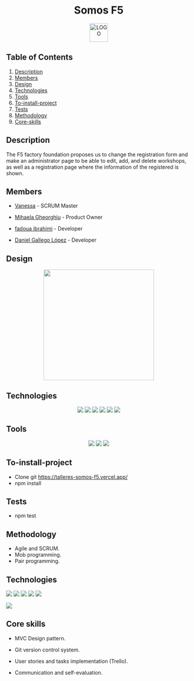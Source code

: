 <h1 align="center">Somos F5</h1>
<p align="center">

<p align="center"><img src="logoSomosF5" width="50" alt="LOGO"></p>
<p align="center">

## Table of Contents
1. [Description](#description)
2. [Members](#members) 
3. [Design](#design)
4. [Technologies](#technologies)
5. [Tools](#tools)
6. [To-install-project](#to-install-project)
7. [Tests](#tests)
8. [Methodology](#methodology)
9. [Core-skills](#core-skills)

 

## Description  


The F5 factory foundation proposes us to change the registration form and make an administrator page to be able to edit, add, and delete workshops, as well as a registration page where the information of the registered is shown.

 ## Members  
  
- [Vanessa](https://github.com/vanessa-cp)  - SCRUM Master

- [Mihaela Gheorghiu](https://github.com/mihaelagheorghiu10) - Product Owner

- [fadoua ibrahimi](https://github.com/ifadoua2) - Developer

- [Daniel Gallego López](https://github.com/Daniel-gallegO) - Developer

  
## Design

<p align="center">

<img src="paginaPrincipal.png" width="300px">


</p>


## Technologies

 <p align="center">
 <img src= "https://img.shields.io/badge/html5-%23E34F26.svg?style=for-the-badge&logo=html5&logoColor=white"></img>
 <img src= "https://img.shields.io/badge/css3-%231572B6.svg?style=for-the-badge&logo=css3&logoColor=white"></img>
 <img src= "https://img.shields.io/badge/javascript-%23323330.svg?style=for-the-badge&logo=javascript&logoColor=%23F7DF1E"></img>
 <img src= "https://img.shields.io/badge/react-%2320232a.svg?style=for-the-badge&logo=react&logoColor=%2361DAFB"></img>
 <img src= "https://img.shields.io/badge/NPM-%23000000.svg?style=for-the-badge&logo=npm&logoColor=white"></img>
 <img src= "https://img.shields.io/badge/node.js-6DA55F?style=for-the-badge&logo=node.js&logoColor=white"></img> 
 
 </p>
 
 ## Tools

 <p align="center"><a herf="https://www.figma.com/file/j3PmBXAYaB5q9chh5o23tw/Quotes?node-id=0%3A1&t=wIPAO9j1BXSjwg2G-0"><img src= "https://img.shields.io/badge/figma-%23F24E1E.svg?style=for-the-badge&logo=figma&logoColor=white"></a>
 <a href=""><img src= "https://img.shields.io/badge/Github-%2300C4CC.svg?style=for-the-badge&logo=Canva&logoColor=white"></a>
 <a herf="https://trello.com/b/MEFwJ2xu/frases">
 <img src= "https://img.shields.io/badge/Trello-%23026AA7.svg?style=for-the-badge&logo=Trello&logoColor=white"></a>


## To-install-project

* Clone git https://talleres-somos-f5.vercel.app/
* npm install

## Tests 

* npm test

## Methodology

* Agile and SCRUM.
* Mob programming.
* Pair programming.

</p>


## Technologies

 <p align="center">
 
 <img src= "https://img.shields.io/badge/html5-%23E34F26.svg?style=for-the-badge&logo=html5&logoColor=white"></img>
 <img src= "https://img.shields.io/badge/css3-%231572B6.svg?style=for-the-badge&logo=css3&logoColor=white"></img>
 <img src= "https://img.shields.io/badge/javascript-%23323330.svg?style=for-the-badge&logo=javascript&logoColor=%23F7DF1E"></img>
 <img src= "https://img.shields.io/badge/react-%2320232a.svg?style=for-the-badge&logo=react&logoColor=%2361DAFB"></img>
 <img src= "https://img.shields.io/badge/NPM-%23000000.svg?style=for-the-badge&logo=npm&logoColor=white"></img>

 <img src= "https://img.shields.io/badge/node.js-6DA55F?style=for-the-badge&logo=node.js&logoColor=white"></img> </p>
 


## Core skills
* MVC Design pattern.
* Git version control system.
* User stories and tasks implementation (Trello).

* Communication and self-evaluation.